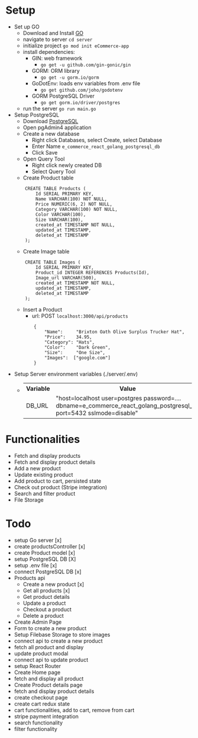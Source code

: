 # Setup
- Set up GO
    - Download and Install [GO](https://go.dev/doc/install)
    - navigate to server `cd server`
    - initialize project `go mod init eCommerce-app`
    - install dependencies:
        - GIN: web framework
            - `go get -u github.com/gin-gonic/gin`
        - GORM: ORM library
            - `go get -u gorm.io/gorm`
        - GoDotEnv: loads env variables from .env file
            - `go get github.com/joho/godotenv`
        - GORM PostgreSQL Driver
            - `go get gorm.io/driver/postgres`
    - run the server `go run main.go`
- Setup PostgreSQL
    - Download [PostgreSQL](https://www.postgresql.org/download/)
    - Open pgAdmin4 application
    - Create a new database
        - Right click Databases, select Create, select Database
        - Enter Name `e_commerce_react_golang_postgresql_db`
        - Click Save
    - Open Query Tool
        - Right click newly created DB
        - Select Query Tool
    - Create Product table
    ```
        CREATE TABLE Products (
            Id SERIAL PRIMARY KEY,
            Name VARCHAR(100) NOT NULL,
            Price NUMERIC(6, 2) NOT NULL,
            Category VARCHAR(100) NOT NULL,
            Color VARCHAR(100),
            Size VARCHAR(100),
            created_at TIMESTAMP NOT NULL,
            updated_at TIMESTAMP,
            deleted_at TIMESTAMP
        );
    ```
    - Create Image table
    ```
        CREATE TABLE Images (
            Id SERIAL PRIMARY KEY,
            Product_id INTEGER REFERENCES Products(Id),
            Image_url VARCHAR(500),
            created_at TIMESTAMP NOT NULL,
            updated_at TIMESTAMP,
            deleted_at TIMESTAMP            
        );
    ```
    - Insert a Product
        - url: POST `localhost:3000/api/products`
        ```
            {
                "Name":     "Brixton Oath Olive Surplus Trucker Hat",
                "Price":    34.95,
                "Category": "Hats",
                "Color":    "Dark Green",
                "Size":     "One Size",
                "Images":  ["google.com"]
            }
        ```
- Setup Server environment variables (./server/.env)
  - <table>
        <tr>
            <th>Variable</th>
            <th>Value</th>
            <th>Description</th>
        </tr>
        <tr>
            <td>DB_URL</td>
            <td>"host=localhost user=postgres password=.... dbname=e_commerce_react_golang_postgresql_db port=5432 sslmode=disable"</td>
            <td>PostgreSQL URL</td>
        </tr>                 
    </table>

# Functionalities
- Fetch and display products
- Fetch and display product details
- Add a new product
- Update existing product
- Add product to cart, persisted state
- Check out product (Stripe integration)
- Search and filter product
- File Storage



# Todo
- setup Go server [x]
- create productsController [x]
- create Product model [x]
- setup PostgreSQL DB [X]
- setup .env file [x]
- connect PostgreSQL DB [x]
- Products api
    - Create a new product [x]
    - Get all products [x]
    - Get product details
    - Update a product
    - Checkout a product
    - Delete a product
- Create Admin Page
- Form to create a new product
- Setup Filebase Storage to store images
- connect api to create a new product
- fetch all product and display
- update product modal
- connect api to update product
- setup React Router
- Create Home page
- fetch and display all product
- Create Product details page
- fetch and display product details
- create checkout page
- create cart redux state 
- cart functionalities, add to cart, remove from cart
- stripe payment integration
- search functionality
- filter functionality